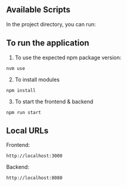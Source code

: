 ## Available Scripts

In the project directory, you can run:

## To run the application

1. To use the expected npm package version:

```
nvm use
```

2. To install modules

```
npm install
```

3. To start the frontend & backend

```
npm run start
```

## Local URLs

Frontend:

```
http://localhost:3000
```

Backend:

```
http://localhost:8080
```
